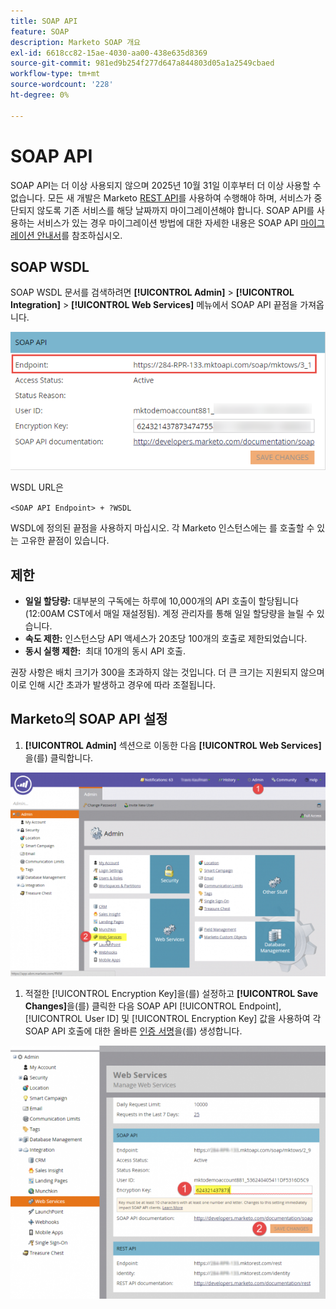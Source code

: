 ```yaml
---
title: SOAP API
feature: SOAP
description: Marketo SOAP 개요
exl-id: 6618cc82-15ae-4030-aa00-438e635d8369
source-git-commit: 981ed9b254f277d647a844803d05a1a2549cbaed
workflow-type: tm+mt
source-wordcount: '228'
ht-degree: 0%

---
```


# SOAP API

SOAP API는 더 이상 사용되지 않으며 2025년 10월 31일 이후부터 더 이상 사용할 수 없습니다. 모든 새 개발은 Marketo [REST API](../rest-api/rest-api.md)를 사용하여 수행해야 하며, 서비스가 중단되지 않도록 기존 서비스를 해당 날짜까지 마이그레이션해야 합니다. SOAP API를 사용하는 서비스가 있는 경우 마이그레이션 방법에 대한 자세한 내용은 SOAP API [마이그레이션 안내서](./migration.md)를 참조하십시오.

## SOAP WSDL

SOAP WSDL 문서를 검색하려면 **[!UICONTROL Admin]** > **[!UICONTROL Integration]** > **[!UICONTROL Web Services]** 메뉴에서 SOAP API 끝점을 가져옵니다.

![SOAP 끝점](assets/endpoint-soap.png)

WSDL URL은

`<SOAP API Endpoint> + ?WSDL`

WSDL에 정의된 끝점을 사용하지 마십시오. 각 Marketo 인스턴스에는 를 호출할 수 있는 고유한 끝점이 있습니다.

## 제한

- **일일 할당량:** 대부분의 구독에는 하루에 10,000개의 API 호출이 할당됩니다(12:00AM CST에서 매일 재설정됨). 계정 관리자를 통해 일일 할당량을 늘릴 수 있습니다.
- **속도 제한:** 인스턴스당 API 액세스가 20초당 100개의 호출로 제한되었습니다.
- **동시 실행 제한:**  최대 10개의 동시 API 호출.

권장 사항은 배치 크기가 300을 초과하지 않는 것입니다. 더 큰 크기는 지원되지 않으며 이로 인해 시간 초과가 발생하고 경우에 따라 조절됩니다.

## Marketo의 SOAP API 설정

1. **[!UICONTROL Admin]** 섹션으로 이동한 다음 **[!UICONTROL Web Services]**&#x200B;을(를) 클릭합니다.

![admin-web-services2](assets/admin-web-services2.png)

1. 적절한 [!UICONTROL Encryption Key]을(를) 설정하고 **[!UICONTROL Save Changes]**&#x200B;을(를) 클릭한 다음 SOAP API [!UICONTROL Endpoint], [!UICONTROL User ID] 및 [!UICONTROL Encryption Key] 값을 사용하여 각 SOAP API 호출에 대한 올바른 [인증 서명](authentication-signature.md)을(를) 생성합니다.

![admin-web-services3](assets/admin-web-services3.png)
